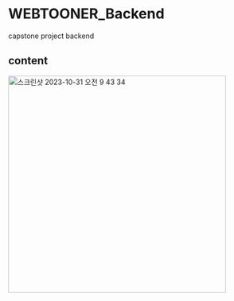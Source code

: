 # WEBTOONER_Backend
capstone project backend
## content
<img width="437" alt="스크린샷 2023-10-31 오전 9 43 34" src="https://github.com/new-Capstone/WEBTOONER_Backend/assets/96905460/ce7627ed-92cc-4218-a9c8-1c9de9453d33">
